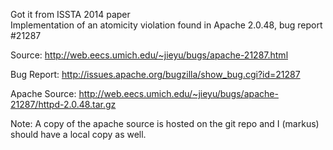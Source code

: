 Got it from ISSTA 2014 paper  
Implementation of an atomicity violation found in Apache 2.0.48, bug report #21287
 
 Source: http://web.eecs.umich.edu/~jieyu/bugs/apache-21287.html
 
  Bug Report: http://issues.apache.org/bugzilla/show_bug.cgi?id=21287
 
  Apache Source: http://web.eecs.umich.edu/~jieyu/bugs/apache-21287/httpd-2.0.48.tar.gz
 
  Note: A copy of the apache source is hosted on the git repo and I (markus)
  should have a local copy as well.
